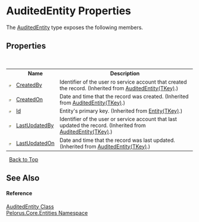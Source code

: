 # AuditedEntity Properties
 

The <a href="20441D1D">AuditedEntity</a> type exposes the following members.


## Properties
&nbsp;<table><tr><th></th><th>Name</th><th>Description</th></tr><tr><td>![Public property](media/pubproperty.gif "Public property")</td><td><a href="4AE9EBCB">CreatedBy</a></td><td>
Identifier of the user ro service account that created the record.
 (Inherited from <a href="7E472187">AuditedEntity(TKey)</a>.)</td></tr><tr><td>![Public property](media/pubproperty.gif "Public property")</td><td><a href="4840EBD8">CreatedOn</a></td><td>
Date and time that the record was created.
 (Inherited from <a href="7E472187">AuditedEntity(TKey)</a>.)</td></tr><tr><td>![Public property](media/pubproperty.gif "Public property")</td><td><a href="161A1C56">Id</a></td><td>
Entity's primary key.
 (Inherited from <a href="56B6FF42">Entity(TKey)</a>.)</td></tr><tr><td>![Public property](media/pubproperty.gif "Public property")</td><td><a href="FA4BD734">LastUpdatedBy</a></td><td>
Identifier of the user or service account that last updated the record.
 (Inherited from <a href="7E472187">AuditedEntity(TKey)</a>.)</td></tr><tr><td>![Public property](media/pubproperty.gif "Public property")</td><td><a href="E62AD721">LastUpdatedOn</a></td><td>
Date and time that the record was last updated.
 (Inherited from <a href="7E472187">AuditedEntity(TKey)</a>.)</td></tr></table>&nbsp;
<a href="#auditedentity-properties">Back to Top</a>

## See Also


#### Reference
<a href="20441D1D">AuditedEntity Class</a><br /><a href="20086FC9">Pelorus.Core.Entities Namespace</a><br />